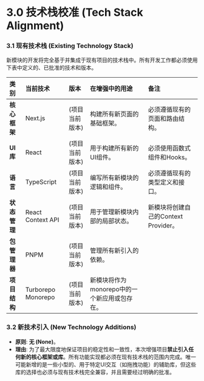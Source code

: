 # **3.0 技术栈校准 (Tech Stack Alignment)**

### **3.1 现有技术栈 (Existing Technology Stack)**

新模块的开发将完全基于并集成于现有项目的技术栈中。所有开发工作都必须使用下表中定义的、已批准的技术和版本。

| 类别 | 当前技术 | 版本 | 在增强中的用途 | 备注 |
| :---- | :---- | :---- | :---- | :---- |
| **核心框架** | Next.js | (项目当前版本) | 构建所有新页面的基础框架。 | 必须遵循现有的页面和路由结构。 |
| **UI库** | React | (项目当前版本) | 用于构建所有新的UI组件。 | 必须使用函数式组件和Hooks。 |
| **语言** | TypeScript | (项目当前版本) | 编写所有新模块的逻辑和组件。 | 必须遵循现有的类型定义和接口。 |
| **状态管理** | React Context API | (项目当前版本) | 用于管理新模块内部的局部状态。 | 新模块将创建自己的Context Provider。 |
| **包管理器** | PNPM | (项目当前版本) | 管理所有新引入的依赖。 |  |
| **项目结构** | Turborepo Monorepo | (项目当前版本) | 新模块将作为monorepo中的一个新应用或包存在。 |  |

### **3.2 新技术引入 (New Technology Additions)**

* **原则**: **无 (None)**。  
* **理由**: 为了最大限度地保证项目的稳定性和一致性，本次增强项目**禁止引入任何新的核心框架或库**。所有功能实现都必须在现有技术栈的范围内完成。唯一可能新增的是一些小型的、用于特定UI交互（如拖拽功能）的辅助库，但这些库的选择也必须与现有技术栈完全兼容，并且需要经过明确的批准。
